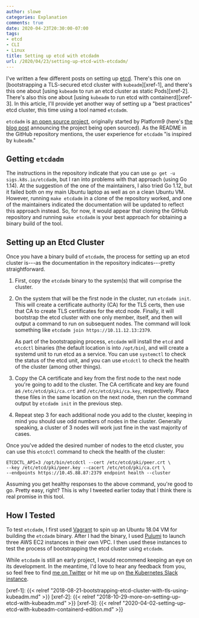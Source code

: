 ```yaml
---
author: slowe
categories: Explanation
comments: true
date: 2020-04-23T20:30:00-07:00
tags:
- etcd
- CLI
- Linux
title: Setting up etcd with etcdadm
url: /2020/04/23/setting-up-etcd-with-etcdadm/
---
```


I've written a few different posts on setting up [etcd][link-1]. There's this one on [bootstrapping a TLS-secured etcd cluster with `kubeadm`][xref-1], and there's this one about [using `kubeadm` to run an etcd cluster as static Pods][xref-2]. There's also this one about [using `kubeadm` to run etcd with containerd][xref-3]. In this article, I'll provide yet another way of setting up a "best practices" etcd cluster, this time using a tool named `etcdadm`.<!--more-->

`etcdadm` is [an open source project][link-2], originally started by Platform9 (here's [the blog post][link-3] announcing the project being open sourced). As the README in the GitHub repository mentions, the user experience for `etcdadm` "is inspired by `kubeadm`."

## Getting `etcdadm`

The instructions in the repository indicate that you can use `go get -u sigs.k8s.io/etcdadm`, but I ran into problems with that approach (using Go 1.14). At the suggestion of the one of the maintainers, I also tried Go 1.12, but it failed both on my main Ubuntu laptop as well as on a clean Ubuntu VM. However, running `make etcdadm` in a clone of the repository worked, and one of the maintainers indicated the documentation will be updated to reflect this approach instead. So, for now, it would appear that cloning the GitHub repository and running `make etcdadm` is your best approach for obtaining a binary build of the tool.

## Setting up an Etcd Cluster

Once you have a binary build of `etcdadm`, the process for setting up an etcd cluster is---as the documentation in the repository indicates---pretty straightforward.

1. First, copy the `etcdadm` binary to the system(s) that will comprise the cluster.
2. On the system that will be the first node in the cluster, run `etcdadm init`. This will create a certificate authority (CA) for the TLS certs, then use that CA to create TLS certificates for the etcd node. Finally, it will bootstrap the etcd cluster with one only member, itself, and then will output a command to run on subsequent nodes. The command will look something like `etcdadm join https://10.11.12.13:2379`.

    As part of the bootstrapping process, `etcdadm` will install the `etcd` and `etcdctl` binaries (the default location is into `/opt/bin`), and will create a systemd unit to run etcd as a service. You can use `systemctl` to check the status of the etcd unit, and you can use `etcdctl` to check the health of the cluster (among other things).
3. Copy the CA certificate and key from the first node to the next node you're going to add to the cluster. The CA certificate and key are found as `/etc/etcd/pki/ca.crt` and `/etc/etcd/pki/ca.key`, respectively. Place these files in the same location on the next node, then run the command output by `etcdadm init` in the previous step.
4. Repeat step 3 for each additional node you add to the cluster, keeping in mind you should use odd numbers of nodes in the cluster. Generally speaking, a cluster of 3 nodes will work just fine in the vast majority of cases.

Once you've added the desired number of nodes to the etcd cluster, you can use this `etcdctl` command to check the health of the cluster:

    ETCDCTL_API=3 /opt/bin/etcdctl --cert /etc/etcd/pki/peer.crt \
    --key /etc/etcd/pki/peer.key --cacert /etc/etcd/pki/ca.crt \
    --endpoints https://10.45.88.87:2379 endpoint health --cluster

Assuming you get healthy responses to the above command, you're good to go. Pretty easy, right? This is why I tweeted earlier today that I think there is real promise in this tool.

## How I Tested

To test `etcdadm`, I first used [Vagrant][link-7] to spin up an Ubuntu 18.04 VM for building the `etcdadm` binary. After I had the binary, I used [Pulumi][link-4] to launch three AWS EC2 instances in their own VPC. I then used these instances to test the process of bootstrapping the etcd cluster using `etcdadm`.

While `etcdadm` is still an early project, I would recommend keeping an eye on its development. In the meantime, I'd love to hear any feedback from you, so feel free to find [me on Twitter][link-5] or hit me up on [the Kubernetes Slack instance][link-6].

[link-1]: https://etcd.io/
[link-2]: https://github.com/kubernetes-sigs/etcdadm/
[link-3]: https://platform9.com/blog/were-open-sourcing-etcdadm-heres-what-it-means-for-kubernetes-in-production/
[link-4]: https://www.pulumi.com/
[link-5]: https://twitter.com/scott_lowe
[link-6]: https://kubernetes.slack.com
[link-7]: https://www.vagrantup.com
[xref-1]: {{< relref "2018-08-21-bootstrapping-etcd-cluster-with-tls-using-kubeadm.md" >}}
[xref-2]: {{< relref "2018-10-29-more-on-setting-up-etcd-with-kubeadm.md" >}}
[xref-3]: {{< relref "2020-04-02-setting-up-etcd-with-kubeadm-containerd-edition.md" >}}
